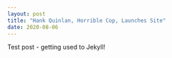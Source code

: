 ```yaml
---
layout: post
title: "Hank Quinlan, Horrible Cop, Launches Site"
date: 2020-08-06
---
```


Test post - getting used to Jekyll!
